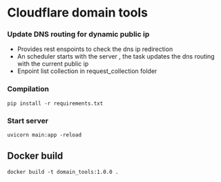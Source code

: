 # Cloudflare domain tools 

### Update DNS routing for dynamic public ip
* Provides rest enspoints to check the dns ip redirection
* An scheduler starts with the server , the task updates the dns routing with the current public ip 
* Enpoint list collection in request_collection folder

### Compilation
    pip install -r requirements.txt

### Start server
    uvicorn main:app -reload           

## Docker build
    docker build -t domain_tools:1.0.0 .                                                                                       